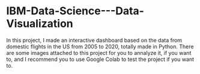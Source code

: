 # IBM-Data-Science---Data-Visualization
In this project, I made an interactive dashboard based on the data from domestic flights in the US from 2005 to 2020, totally made in Python. There are some images attached to this project for you to annalyze it, if you want to, and I recommend you to use Google Colab to test the project if you want to.
